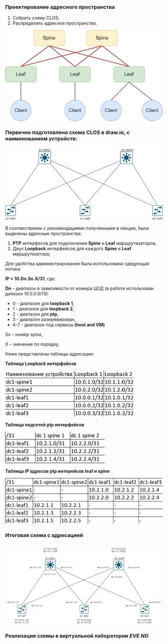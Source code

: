 ### **Проектирование адресного пространства**

1. Собрать схему CLOS;
2. Распределить адресное пространство.


![](https://github.com/OneEyedDrake/otus-dc-net/blob/main/labs/lab01/stand.jpg)

### **Первично подготовлена схема CLOS в draw.io, с наименованием устройств:**

![](https://github.com/OneEyedDrake/otus-dc-net/blob/main/labs/lab01/draw.io2.png)

В соотвествиями с рекомендациями полученными в лекции, были выделены адресные пространства:
1. **PTP** интерфесов для подключения **Spine** и **Leaf** маршрутизаторов;
2. Двух **Loopback** интерфейсов для каждого **Spine** и **Leaf** маршрутизатора;

Для удобства администрирования была использована сдедующая логика:

**IP = 10.Dn.Sn.X/31**, где:

**Dn** – диапазон в зависимости от номера ЦОД (в работе использован дипазон 10.0.0.0/13): 
- 0 - диапазон для **loopback 1**,
- 1 - диапазон для **loopback 2**,
- 2 - диапазон для **ptp**,
- 3 - диапазон разеревирован,
- 4-7 - диапазон под сервисы **(host and VM)**

Sn – номер spine,

X – значение по порядку, 

Ниже представлены таблицы адресации:

**Таблица Loopback интерфейсов**

![](https://github.com/OneEyedDrake/otus-dc-net/blob/main/labs/lab01/addres%20loopback.png)


**Таблица подсетей ptp интерфейсов**

![](https://github.com/OneEyedDrake/otus-dc-net/blob/main/labs/lab01/ptp%20network.png)

**Таблица *IP адресов* ptp интерейсов leaf и spine**

![](https://github.com/OneEyedDrake/otus-dc-net/blob/main/labs/lab01/address%20ptp.png)

### **Итоговая схема с адресацией**

![](https://github.com/OneEyedDrake/otus-dc-net/blob/main/labs/lab01/scheme.png)
---

### **Реализация схемы в виртуальной лаборатории *EVE NG***

